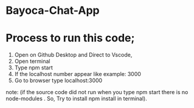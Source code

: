 # Bayoca-Chat-App
# Process to run this code;
1. Open on Github Desktop and Direct to Vscode,
2. Open terminal 
3. Type npm start
4. If the localhost number appear like example: 3000 
5. Go to browser type localhost:3000

note: (if the source code did not run when you type npm start there is no node-modules . So, Try to install npm install in terminal).
